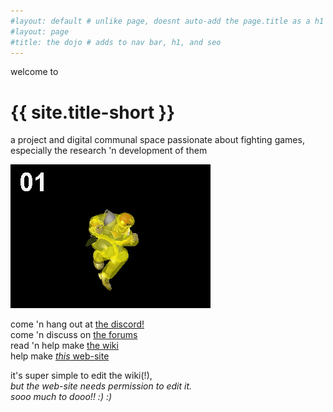 ```yaml
---
#layout: default # unlike page, doesnt auto-add the page.title as a h1
#layout: page
#title: the dojo # adds to nav bar, h1, and seo
---
```

welcome to
# {{ site.title-short }}
a project and digital communal space passionate about fighting games,  
especially the research 'n development of them

![](assets/images/knee-animation-hitbox.gif?raw=true)

come 'n hang out at [the discord!](https://discord.gg/FtAQws9)  
come 'n discuss on [the forums](https://github.com/rahil627/fighting-game-anarchy/discussions)  
read 'n help make [the wiki](https://github.com/Rahil627/fighting-game-anarchy/wiki)  
help make [*this* web-site](https://github.com/Rahil627/fighting-game-anarchy)

it's super simple to edit the wiki(!),  
*but the web-site needs permission to edit it.  
sooo much to dooo!! :) :)*

